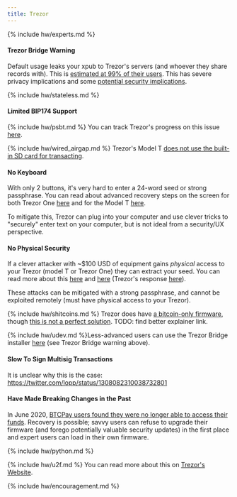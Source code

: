 ```yaml
---
title: Trezor
---
```


{% include hw/experts.md %}

#### Trezor Bridge Warning
Default usage leaks your xpub to Trezor's servers (and whoever they share records with).
This is [estimated at 99% of their users](https://coldbit.com/how-to-use-a-trezor-without-leaking-your-balance-and-transaction-history-to-third-parties/).
This has severe privacy implications and some [potential security implications](https://www.reddit.com/r/Bitcoin/comments/5csles/what_are_the_security_risks_of_sharing_xpub/).

{% include hw/stateless.md %}

#### Limited BIP174 Support
{% include hw/psbt.md %}
You can track Trezor's progress on this issue [here](https://github.com/trezor/trezor-firmware/issues/49).

{% include hw/wired_airgap.md %}
Trezor's Model T [does not use the built-in SD card for transacting](https://www.hardware-wallets.net/faq/what-is-the-sd-card-slot-on-the-trezor-model-t-for/).

#### No Keyboard
With only 2 buttons, it's very hard to enter a 24-word seed or strong passphrase.
You can read about advanced recovery steps on the screen for both Trezor One [here](https://blog.trezor.io/using-advanced-recovery-on-trezor-4af0eb53c3bb) and for the Model T [here](https://blog.trezor.io/learn-about-trezor-recovery-seed-offline-backup-fe235873c69f).

To mitigate this, Trezor can plug into your computer and use clever tricks to "securely" enter text on your computer, but is not ideal from a security/UX perspective.

#### No Physical Security
If a clever attacker with ~$100 USD of equipment gains *physical* access to your Trezor (model T or Trezor One) they can extract your seed.
You can read more about this [here](https://donjon.ledger.com/Unfixable-Key-Extraction-Attack-on-Trezor/) and [here](https://blog.kraken.com/post/3662/kraken-identifies-critical-flaw-in-trezor-hardware-wallets/) (Trezor's response [here](https://blog.trezor.io/our-response-to-ledgers-mitbitcoinexpo-findings-194f1b0a97d4)).

These attacks can be mitigated with a strong passphrase, and cannot be exploited remotely (must have physical access to your Trezor).

{% include hw/shitcoins.md %}
Trezor does have [a bitcoin-only firmware](https://shop.trezor.io/btc-only/), though [this is not a perfect solution](https://www.reddit.com/r/TREZOR/comments/dccdxq/bitcoinonly_firmware_available/).
TODO: find better explainer link.

{% include hw/udev.md %}Less-advanced users can use the Trezor Bridge installer [here](https://wiki.trezor.io/Trezor_Bridge) (see Trezor Bridge warning above).

#### Slow To Sign Multisig Transactions
It is unclear why this is the case:  
<https://twitter.com/lopp/status/1308082310038732801>

#### Have Made Breaking Changes in the Past
In June 2020, [BTCPay users found they were no longer able to access their funds](https://twitter.com/BtcpayServer/status/1268544252247715849).
Recovery is possible; savvy users can refuse to upgrade their firmware (and forego potentially valuable security updates) in the first place and expert users can load in their own firmware.

{% include hw/python.md %}

{% include hw/u2f.md %}
You can read more about this on [Trezor's Website](https://blog.trezor.io/secure-two-factor-authentication-with-trezor-u2f-e940fd5a60af).

{% include hw/encouragement.md %}
